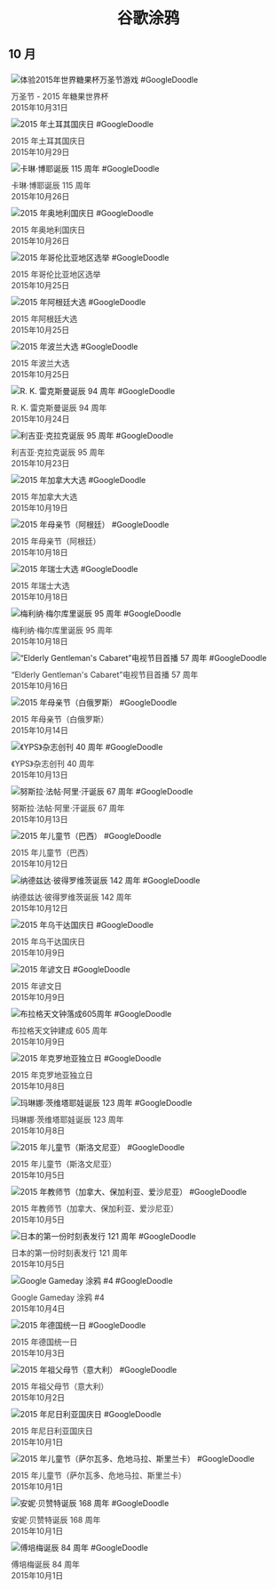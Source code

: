 
<h1 align="center"> 谷歌涂鸦 </h1>




## 10 月

<div class="image">


<img src="https://lh3.googleusercontent.com/5kmGKE9WImdTCZmlS_JR3GbbLDYETD3VPeuQeol96uJ0OcVpYNv7wTHCVlfO52FllrUPrRO6Wa4G1iksG90JOWC0OmaO9aAPk3DUdaMeaA" alt="体验2015年世界糖果杯万圣节游戏 #GoogleDoodle" style="margin: 5px"/>
<div class="info" style="font-size: 14px; color:#333333; margin:5px"><div class="title">万圣节 - 2015 年糖果世界杯</div><div class="date">2015年10月31日</div></div>

<img src="https://lh3.googleusercontent.com/Ur-6YniL0uOftbOsp9ymshYi4eFBvRmpzAhB63BqxQ2bFUU9nsrLsGHY8z5nI9SYDbYeg75OP3CMFm0rVJBlOhzXtj26G3sKdYrIzPs" alt="2015 年土耳其国庆日 #GoogleDoodle" style="margin: 5px"/>
<div class="info" style="font-size: 14px; color:#333333; margin:5px"><div class="title">2015 年土耳其国庆日</div><div class="date">2015年10月29日</div></div>

<img src="https://lh3.googleusercontent.com/9ZCEcVwPnkgTHuW76lxEiytzG7xNMubU6UuuHBzl7Y0Ol-hYy4qg733YwZgW_MUuFdZlzxwPkoqJrSRsg0fW82ViK1EPBSMcHm3Pp38H" alt="卡琳·博耶诞辰 115 周年 #GoogleDoodle" style="margin: 5px"/>
<div class="info" style="font-size: 14px; color:#333333; margin:5px"><div class="title">卡琳·博耶诞辰 115 周年</div><div class="date">2015年10月26日</div></div>

<img src="https://lh3.googleusercontent.com/41apK7FyWo8DuQgevvqWC7LDD5CCchnNp0nRSggJMBnQBgJbHsJJeeT5GcGb3HgwNRH-Rc34J1nvc6z3aLrst-58nsC7BtZCaQCxgvBwxg" alt="2015 年奥地利国庆日 #GoogleDoodle" style="margin: 5px"/>
<div class="info" style="font-size: 14px; color:#333333; margin:5px"><div class="title">2015 年奥地利国庆日</div><div class="date">2015年10月26日</div></div>

<img src="https://lh3.googleusercontent.com/m_FJMtDlkqu6Mj6NGBCA9S-mpvXs0ST8Ca_7jo7WPwi4be81ijtDiOUV-6Euep1T_z3iruE9ylh9JYZG1xdguHVUFdMip5_1N3utOI4n" alt="2015 年哥伦比亚地区选举 #GoogleDoodle" style="margin: 5px"/>
<div class="info" style="font-size: 14px; color:#333333; margin:5px"><div class="title">2015 年哥伦比亚地区选举</div><div class="date">2015年10月25日</div></div>

<img src="https://lh3.googleusercontent.com/YC-g5kGLOcu7bKdfM8j7mj5Bsb3F-MPYYIU5ath3vGWY-kgBmGa_7tex2wHBs1lEZKf7WZUEqFFqZVhgIfSkkeAPJHhjv7wB0vw4VcSwQg" alt="2015 年阿根廷大选 #GoogleDoodle" style="margin: 5px"/>
<div class="info" style="font-size: 14px; color:#333333; margin:5px"><div class="title">2015 年阿根廷大选</div><div class="date">2015年10月25日</div></div>

<img src="https://lh3.googleusercontent.com/CrOj2QzarH1M0eQCXBwe38JFp4MvMCWBCQ4Li8XeaZvPCErWTeV1kfvz4Z7Wbx7XkWqWGPJO3ZiKwSaJmzxo65bH9hQWUR9sSTjm9_p1pg" alt="2015 年波兰大选 #GoogleDoodle" style="margin: 5px"/>
<div class="info" style="font-size: 14px; color:#333333; margin:5px"><div class="title">2015 年波兰大选</div><div class="date">2015年10月25日</div></div>

<img src="https://lh3.googleusercontent.com/k5ZVd5YJVBOnod4q3CICEAkzvVeL2XxkD3hEpQbrMSZ395_4h4fTTCyfPTktQE6xgAKOF1XjoRC-YztYeJEJ5iZnjf0TRmr2KNi1GGxRWQ" alt="R. K. 雷克斯曼诞辰 94 周年 #GoogleDoodle" style="margin: 5px"/>
<div class="info" style="font-size: 14px; color:#333333; margin:5px"><div class="title">R. K. 雷克斯曼诞辰 94 周年</div><div class="date">2015年10月24日</div></div>

<img src="https://lh3.googleusercontent.com/np7Oc6ecewPtsUQJQSRtOXUQolCCZMA_6rytJyWdrEIajPqyist6FjI3Swp9ZmDEVoAVyaUL-P4EKQR1wBatjJBwon3zINQfBvlwc2Kk" alt="利吉亚·克拉克诞辰 95 周年 #GoogleDoodle" style="margin: 5px"/>
<div class="info" style="font-size: 14px; color:#333333; margin:5px"><div class="title">利吉亚·克拉克诞辰 95 周年</div><div class="date">2015年10月23日</div></div>

<img src="https://lh3.googleusercontent.com/wndbkuMH31wPCY_vdGWnEGGoN6KN-BOBzDYARL7WlUlToxF_R1xlfq0TjqeIDm34Lfbhj43kzW5gZCNT4NnwXIPBB_MX59-saWFMkUbd" alt="2015 年加拿大大选 #GoogleDoodle" style="margin: 5px"/>
<div class="info" style="font-size: 14px; color:#333333; margin:5px"><div class="title">2015 年加拿大大选</div><div class="date">2015年10月19日</div></div>

<img src="https://lh3.googleusercontent.com/HYvxFTAhaYoJDnyk83r04FcplR5IiE8vAthi6lb8BgJT4znG0RkJE373P0NZhbJBBvrmXZFwpcv_XYAkcHZKM8PrVDiXGXD0AqZRMl89OQ" alt="2015 年母亲节（阿根廷） #GoogleDoodle" style="margin: 5px"/>
<div class="info" style="font-size: 14px; color:#333333; margin:5px"><div class="title">2015 年母亲节（阿根廷）</div><div class="date">2015年10月18日</div></div>

<img src="https://lh3.googleusercontent.com/3iaBrHNdsk5uz_AG4xqACbkR8gMS9uC-JMxGpVZ5YWqPuVtfNv_PaZ1MTEJKng_d9kvV7jGmJOnEP2bbj9EO019mFXpaldTNSCYaubHy" alt="2015 年瑞士大选 #GoogleDoodle" style="margin: 5px"/>
<div class="info" style="font-size: 14px; color:#333333; margin:5px"><div class="title">2015 年瑞士大选</div><div class="date">2015年10月18日</div></div>

<img src="https://lh3.googleusercontent.com/73EItR0sfQiLyoEAxwJx54iuZlKLbXb-pDoENqTDFD0VOY_qzxA-yozq3DLVDc9XjyACB9gxjw8JhfgSvcOBrpmCDeNuCclZMDnGCEuOjg" alt="梅利纳·梅尔库里诞辰 95 周年 #GoogleDoodle" style="margin: 5px"/>
<div class="info" style="font-size: 14px; color:#333333; margin:5px"><div class="title">梅利纳·梅尔库里诞辰 95 周年</div><div class="date">2015年10月18日</div></div>

<img src="https://lh3.googleusercontent.com/J2_-RgjDmNI8XDt796O0VGVbOgziWgH_VoWU5omIXo720UGGuual0sBb0NNIkzkiq1aS0YKJKIBs8aoDdMV6o0PXwxFD0mIroT5ePHp8qw" alt="“Elderly Gentleman&#39;s Cabaret”电视节目首播 57 周年 #GoogleDoodle" style="margin: 5px"/>
<div class="info" style="font-size: 14px; color:#333333; margin:5px"><div class="title">“Elderly Gentleman&#39;s Cabaret”电视节目首播 57 周年</div><div class="date">2015年10月16日</div></div>

<img src="https://lh3.googleusercontent.com/I8acBxkSYJvDaQX-WHlHbbHYKCfwN9fcDlNnv3HbYIJSBvRM_zq4gnj2qixMSC8cDtTQQhmgfVi16zUxx42veglrqTEQy5sPzP_0xXY" alt="2015 年母亲节（白俄罗斯） #GoogleDoodle" style="margin: 5px"/>
<div class="info" style="font-size: 14px; color:#333333; margin:5px"><div class="title">2015 年母亲节（白俄罗斯）</div><div class="date">2015年10月14日</div></div>

<img src="https://lh3.googleusercontent.com/wKfuSty4Q0tIUpuP3mAd24GOVTFfV3AT5wkt3e4WuyRCW0L0QV-QbjiJXhMClb7HTadAAgQbAk3YU57Sr5MBrL9H6W2sSMXhOp7ySZ-T" alt="《YPS》杂志创刊 40 周年 #GoogleDoodle" style="margin: 5px"/>
<div class="info" style="font-size: 14px; color:#333333; margin:5px"><div class="title">《YPS》杂志创刊 40 周年</div><div class="date">2015年10月13日</div></div>

<img src="https://lh3.googleusercontent.com/tj94DgaN2ex_t3GaaOwghV6nG131lT3cmC4vJJQFF-uG3WSakHtu4Ad1CSs0cjhGfVT6cdohPw52HHst5wib1QE0Uf6zZxxd9UWuiSb0" alt="努斯拉·法帖·阿里·汗诞辰 67 周年 #GoogleDoodle" style="margin: 5px"/>
<div class="info" style="font-size: 14px; color:#333333; margin:5px"><div class="title">努斯拉·法帖·阿里·汗诞辰 67 周年</div><div class="date">2015年10月13日</div></div>

<img src="https://lh3.googleusercontent.com/L5ifL98Ku5K93nxHsCAa_2GCZJILMXtKTHxqfkOz5q0_BidK9t5EhH2VFz5BChX9AgTM2mscI1FS3-QDk47BoGJVCDsmFHYlV9Ko8nkV" alt="2015 年儿童节（巴西） #GoogleDoodle" style="margin: 5px"/>
<div class="info" style="font-size: 14px; color:#333333; margin:5px"><div class="title">2015 年儿童节（巴西）</div><div class="date">2015年10月12日</div></div>

<img src="https://lh3.googleusercontent.com/Fy6_Bu1We285xDTHwk1gLSOW71fApd7ZPhYscqsMfG70kOma6k_GP5HAYoCyVsKTdunp7uFumXpqrLIkOLZbXWiPT2ABCi3bbMr2DvOM" alt="纳德兹达·彼得罗维茨诞辰 142 周年 #GoogleDoodle" style="margin: 5px"/>
<div class="info" style="font-size: 14px; color:#333333; margin:5px"><div class="title">纳德兹达·彼得罗维茨诞辰 142 周年</div><div class="date">2015年10月12日</div></div>

<img src="https://lh3.googleusercontent.com/8q8FnLqnocpg_72P--jb3YQ0r5ib9FmcmLs-0eJhdPl3sjDU93Z5hI5alqOuqiZZVf394edSAf5usgVb2_S-kLC_OSD7ZuMnxuZBe8SC" alt="2015 年乌干达国庆日 #GoogleDoodle" style="margin: 5px"/>
<div class="info" style="font-size: 14px; color:#333333; margin:5px"><div class="title">2015 年乌干达国庆日</div><div class="date">2015年10月9日</div></div>

<img src="https://lh3.googleusercontent.com/dfO3rwWjG3RURjCAqZ73_3yOf6SqBWo_M5AEquQnXQmtxyhm2DWKlGqyp6fSnVMao9af2hTO_5xARCnZfEBlvIfSF7K4BwA73dE6wgYe" alt="2015 年谚文日 #GoogleDoodle" style="margin: 5px"/>
<div class="info" style="font-size: 14px; color:#333333; margin:5px"><div class="title">2015 年谚文日</div><div class="date">2015年10月9日</div></div>

<img src="https://lh3.googleusercontent.com/hzMTys3VFwaakRYNuohoDsMlWvoPLUp9MGCvipk66_qhdzczyaigRp7yjWHU7LEf5vurYLAR9pHsC_7iQoqBGSG7o_VQ4Xfi3-9DjNELzA" alt="布拉格天文钟落成605周年 #GoogleDoodle" style="margin: 5px"/>
<div class="info" style="font-size: 14px; color:#333333; margin:5px"><div class="title">布拉格天文钟建成 605 周年</div><div class="date">2015年10月9日</div></div>

<img src="https://lh3.googleusercontent.com/fT0kcJuqiQzc7LIyT_QDQAdzVYkJo4dhs9MOqV8Xwgn5Pvdli2HGlXR4zhr1_IGJfo6rf65w4dYddBjFhoIfYM6ZgtKFhZXRUN6j0Dxp" alt="2015 年克罗地亚独立日 #GoogleDoodle" style="margin: 5px"/>
<div class="info" style="font-size: 14px; color:#333333; margin:5px"><div class="title">2015 年克罗地亚独立日</div><div class="date">2015年10月8日</div></div>

<img src="https://lh3.googleusercontent.com/1UahmrZUjrvhW-hduZpNA10Yc4j1kmWuObLq8DtW5SI8vFpfWLZd8nQcZ_vFRGsAx5mO1rR_x-KOwGQYADzKLkKZo7Ynm17zoe5El8k" alt="玛琳娜·茨维塔耶娃诞辰 123 周年 #GoogleDoodle" style="margin: 5px"/>
<div class="info" style="font-size: 14px; color:#333333; margin:5px"><div class="title">玛琳娜·茨维塔耶娃诞辰 123 周年</div><div class="date">2015年10月8日</div></div>

<img src="https://lh3.googleusercontent.com/cuVzdARguMwHU90s8pOAfszDt38hxVyOUb2pmgI9IdMTmum43RhtvgrrNgY39TkI26JlbOeVnoOXyARriWpitGEI5UuCH1ll1fDa4TyiIQ" alt="2015 年儿童节（斯洛文尼亚） #GoogleDoodle" style="margin: 5px"/>
<div class="info" style="font-size: 14px; color:#333333; margin:5px"><div class="title">2015 年儿童节（斯洛文尼亚）</div><div class="date">2015年10月5日</div></div>

<img src="https://lh3.googleusercontent.com/cVjI0_ulq0wo3UlnLlD4uvqK_Onb-J9Q8XE5O9unxGZLXi_lVOPD4P5p-sRhgCyYO_MIW44MbHJa8VMugKq1hOStsB0CvjkeBjy3yiM" alt="2015 年教师节（加拿大、保加利亚、爱沙尼亚） #GoogleDoodle" style="margin: 5px"/>
<div class="info" style="font-size: 14px; color:#333333; margin:5px"><div class="title">2015 年教师节（加拿大、保加利亚、爱沙尼亚）</div><div class="date">2015年10月5日</div></div>

<img src="https://lh3.googleusercontent.com/jZRLYFn-MalAV8yNGUsUubdWQPd_cQSg25IYynfEVVWshi88MncB4JhV7mB2ono0M_Z4yuCmhm-pfEkaLR53oM07YJ5Zu622Spmv6akq" alt="日本的第一份时刻表发行 121 周年 #GoogleDoodle" style="margin: 5px"/>
<div class="info" style="font-size: 14px; color:#333333; margin:5px"><div class="title">日本的第一份时刻表发行 121 周年</div><div class="date">2015年10月5日</div></div>

<img src="https://lh3.googleusercontent.com/kiv2fHDg3k6jRtuvy28Asj3fdOZUsJblj2I7k8J_Pq4dVMBorrDO3nxWXIj1hDNGX0vAuC4lMzN5hF5siwcxJnaIW-S9KQDwszBuQBg4" alt="Google Gameday 涂鸦 #4 #GoogleDoodle" style="margin: 5px"/>
<div class="info" style="font-size: 14px; color:#333333; margin:5px"><div class="title">Google Gameday 涂鸦 #4</div><div class="date">2015年10月4日</div></div>

<img src="https://lh3.googleusercontent.com/-pj5lxf-2Los1XsUkFSU-VW8zuh0d7JNnOMF30ESTU8_ciyL_eZd5BomKnTzUeA7KgYz_YbAv88IpRCTnmUoBtV2T8qYVPi9cDUVT14" alt="2015 年德国统一日 #GoogleDoodle" style="margin: 5px"/>
<div class="info" style="font-size: 14px; color:#333333; margin:5px"><div class="title">2015 年德国统一日</div><div class="date">2015年10月3日</div></div>

<img src="https://lh3.googleusercontent.com/W38g9Sm-tHYlKoPkBjauj1QfxIJPz1hM5rNq-uAj3c9UhKNMLlKfgnle4OYHQtam0GkLflnLTwiztJRwJEM6JPYxVF78QiQjmRgBuV2K" alt="2015 年祖父母节（意大利） #GoogleDoodle" style="margin: 5px"/>
<div class="info" style="font-size: 14px; color:#333333; margin:5px"><div class="title">2015 年祖父母节（意大利）</div><div class="date">2015年10月2日</div></div>

<img src="https://lh3.googleusercontent.com/hNcwlosMSj5s4QRGJaHM52PSI5aQGP5MnYco4oMQggBvtrnujdsV3pO6PwVsQ7Q5pZA8JTKaQd8oWQuPorU0af0bxVInCCFeRfUAHpRp" alt="2015 年尼日利亚国庆日 #GoogleDoodle" style="margin: 5px"/>
<div class="info" style="font-size: 14px; color:#333333; margin:5px"><div class="title">2015 年尼日利亚国庆日</div><div class="date">2015年10月1日</div></div>

<img src="https://lh3.googleusercontent.com/vZOQR8cSPVimdo8dW-hxiRJ_HBPFNtoaGbRPQeJb0rc32Z9WcAAmWgOy5QFL64uWK_BqDsikEqHcF7yILJNA_2_r75vXu2RRL1gdlh5l" alt="2015 年儿童节（萨尔瓦多、危地马拉、斯里兰卡） #GoogleDoodle" style="margin: 5px"/>
<div class="info" style="font-size: 14px; color:#333333; margin:5px"><div class="title">2015 年儿童节（萨尔瓦多、危地马拉、斯里兰卡）</div><div class="date">2015年10月1日</div></div>

<img src="https://lh3.googleusercontent.com/EATBP887cGZD43jSf6yx1_SiHCLPIiWAfwFfvEcHPEILm4-FNapXUT5Mba2Domyhnn41RExRAAxp5jPF5XTaAANkJ4fe_NyIAFvlwYZB" alt="安妮·贝赞特诞辰 168 周年 #GoogleDoodle" style="margin: 5px"/>
<div class="info" style="font-size: 14px; color:#333333; margin:5px"><div class="title">安妮·贝赞特诞辰 168 周年</div><div class="date">2015年10月1日</div></div>

<img src="https://lh3.googleusercontent.com/5GwDzXD3UBnm8Ul31YeFEbrpxOesgWAwK-CLcdyG9_h_wBKVPvH-Gr343A7QhhC-zmZnvhVtRV0cIC3uCqCw652LywemPBcpYijeCHvy" alt="傅培梅诞辰 84 周年 #GoogleDoodle" style="margin: 5px"/>
<div class="info" style="font-size: 14px; color:#333333; margin:5px"><div class="title">傅培梅诞辰 84 周年</div><div class="date">2015年10月1日</div></div>

</div>









